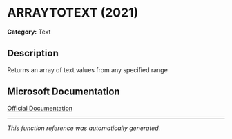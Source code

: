 # ARRAYTOTEXT (2021)

**Category:** Text

## Description
Returns an array of text values from any specified range

## Microsoft Documentation
[Official Documentation](https://support.microsoft.com//en-us/office/arraytotext-function-9cdcad46-2fa5-4c6b-ac92-14e7bc862b8b)

---
*This function reference was automatically generated.*
